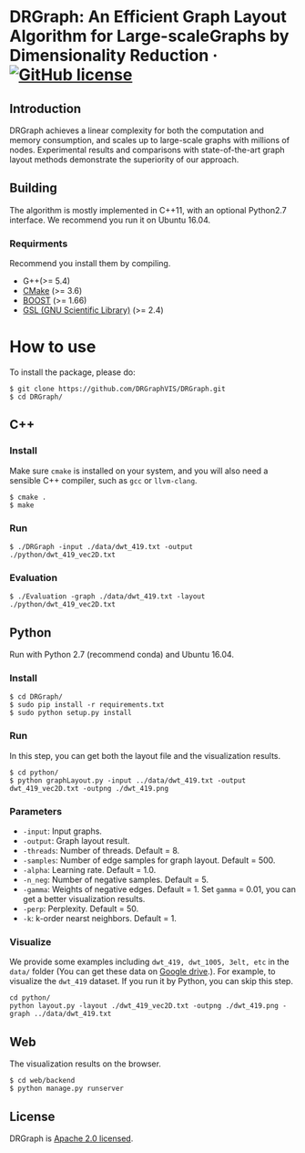 # DRGraph: An Efficient Graph Layout Algorithm for Large-scaleGraphs by Dimensionality Reduction &middot; [![GitHub license](https://img.shields.io/badge/License-Apache%202.0-blue.svg)](https://github.com/DRGraphVIS/DRGraph/blob/master/LICENSE)

## Introduction
DRGraph achieves a linear complexity for both the computation and memory consumption, and scales up to large-scale graphs with millions of nodes. Experimental results and comparisons with state-of-the-art graph layout methods demonstrate the superiority of our approach.

## Building
The algorithm is mostly implemented in C++11, with an optional Python2.7 interface. We recommend you run it on Ubuntu 16.04.
### Requirments
Recommend you install them by compiling.
- G++(>= 5.4)
- [CMake](https://cmake.org/) (>= 3.6)
- [BOOST](http://www.boost.org/) (>= 1.66)
- [GSL (GNU Scientific Library)](http://www.gnu.org/software/gsl/) (>= 2.4)


# How to use

To install the package, please do:
```
$ git clone https://github.com/DRGraphVIS/DRGraph.git
$ cd DRGraph/
```

## C++
### Install
Make sure `cmake` is installed on your system, and you will also need a sensible C++ compiler, such as `gcc` or `llvm-clang`.    
```
$ cmake .
$ make
```


### Run
```
$ ./DRGraph -input ./data/dwt_419.txt -output ./python/dwt_419_vec2D.txt
```

### Evaluation
    $ ./Evaluation -graph ./data/dwt_419.txt -layout ./python/dwt_419_vec2D.txt



## Python

Run with Python 2.7 (recommend conda) and Ubuntu 16.04.

### Install
```
$ cd DRGraph/
$ sudo pip install -r requirements.txt
$ sudo python setup.py install
```

### Run
In this step, you can get both the layout file and the visualization results.
```
$ cd python/
$ python graphLayout.py -input ../data/dwt_419.txt -output dwt_419_vec2D.txt -outpng ./dwt_419.png
```
### Parameters

- `-input`: Input graphs.
- `-output`: Graph layout result.
- `-threads`: Number of threads. Default = 8.
- `-samples`: Number of edge samples for graph layout. Default = 500.
- `-alpha`: Learning rate. Default = 1.0.
- `-n_neg`: Number of negative samples. Default = 5.
- `-gamma`: Weights of negative edges. Default = 1. Set `gamma` = 0.01, you can get a better visualization results.
- `-perp`: Perplexity. Default = 50.
- `-k`: k-order nearst neighbors. Default = 1.

### Visualize 
We provide some examples including `dwt_419, dwt_1005, 3elt, etc` in the `data/` folder (You can get these data on [Google drive](https://drive.google.com/drive/folders/1_MDKW_QcK1MsvL23ECmLv-mCUmxykce-?usp=sharing).). For example, to visualize the `dwt_419` dataset.
If you run it by Python, you can skip this step. 
```
cd python/
python layout.py -layout ./dwt_419_vec2D.txt -outpng ./dwt_419.png -graph ../data/dwt_419.txt
```
    

## Web
The visualization results on the browser.
```
$ cd web/backend
$ python manage.py runserver

```
## License
DRGraph is [Apache 2.0 licensed](https://github.com/DRGraphVIS/DRGraph/blob/master/LICENSE). 